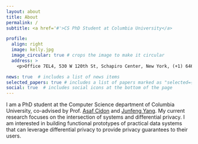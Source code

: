 ```yaml
---
layout: about
title: About
permalink: /
subtitle: <a href='#'>CS PhD Student at Columbia University</a>

profile:
  align: right
  image: kelly.jpg
  image_circular: true # crops the image to make it circular
  address: >
    <p>Office 7EL4, 530 W 120th St, Schapiro Center, New York, (+1) 6462869074, kelkost(at)cs.columbia.edu</p>

news: true  # includes a list of news items
selected_papers: true # includes a list of papers marked as "selected={true}"
social: true  # includes social icons at the bottom of the page
---
```


I am a PhD student at the Computer Science department of Columbia University, co-advised by Prof. <a href="https://www.asafcidon.com/" target="_blank">Asaf Cidon</a> and <a href="http://www.cs.columbia.edu/~junfeng/" target="_blank">Junfeng Yang</a>.
My current research focuses on the intersection of systems and differential privacy. I am interested in building functional prototypes of practical data systems that can leverage differential privacy to provide privacy guarantees to their users.

<!-- 
Put your address / P.O. box / other info right below your picture. You can also disable any these elements by editing `profile` property of the YAML header of your `_pages/about.md`. Edit `_bibliography/papers.bib` and Jekyll will render your [publications page](/al-folio/publications/) automatically.

Link to your social media connections, too. This theme is set up to use [Font Awesome icons](http://fortawesome.github.io/Font-Awesome/) and [Academicons](https://jpswalsh.github.io/academicons/), like the ones below. Add your Facebook, Twitter, LinkedIn, Google Scholar, or just disable all of them. -->
